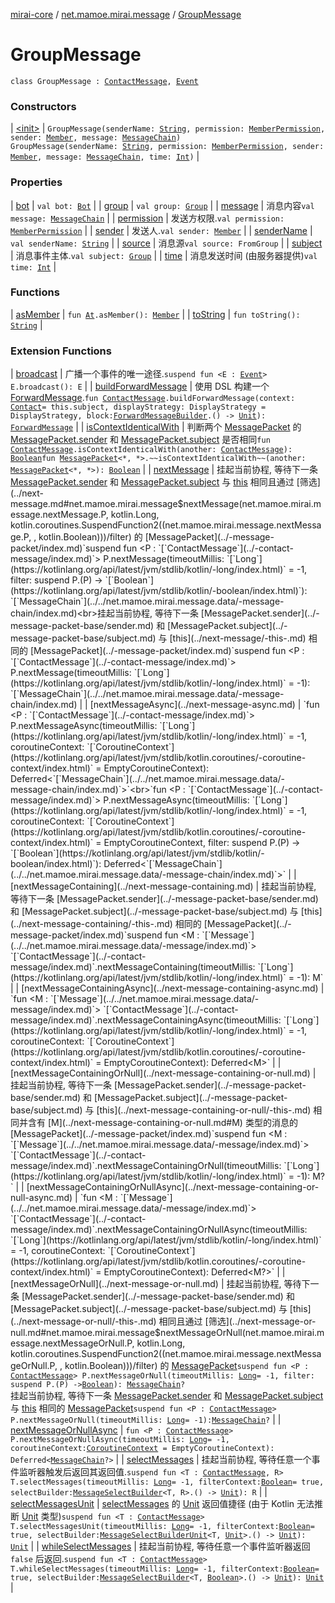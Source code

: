 [mirai-core](../../index.md) / [net.mamoe.mirai.message](../index.md) / [GroupMessage](./index.md)

# GroupMessage

`class GroupMessage : `[`ContactMessage`](../-contact-message/index.md)`, `[`Event`](../../net.mamoe.mirai.event/-event.md)

### Constructors

| [&lt;init&gt;](-init-.md) | `GroupMessage(senderName: `[`String`](https://kotlinlang.org/api/latest/jvm/stdlib/kotlin/-string/index.html)`, permission: `[`MemberPermission`](../../net.mamoe.mirai.contact/-member-permission/index.md)`, sender: `[`Member`](../../net.mamoe.mirai.contact/-member/index.md)`, message: `[`MessageChain`](../../net.mamoe.mirai.message.data/-message-chain/index.md)`)`<br>`GroupMessage(senderName: `[`String`](https://kotlinlang.org/api/latest/jvm/stdlib/kotlin/-string/index.html)`, permission: `[`MemberPermission`](../../net.mamoe.mirai.contact/-member-permission/index.md)`, sender: `[`Member`](../../net.mamoe.mirai.contact/-member/index.md)`, message: `[`MessageChain`](../../net.mamoe.mirai.message.data/-message-chain/index.md)`, time: `[`Int`](https://kotlinlang.org/api/latest/jvm/stdlib/kotlin/-int/index.html)`)` |

### Properties

| [bot](bot.md) | `val bot: `[`Bot`](../../net.mamoe.mirai/-bot/index.md) |
| [group](group.md) | `val group: `[`Group`](../../net.mamoe.mirai.contact/-group/index.md) |
| [message](message.md) | 消息内容`val message: `[`MessageChain`](../../net.mamoe.mirai.message.data/-message-chain/index.md) |
| [permission](permission.md) | 发送方权限.`val permission: `[`MemberPermission`](../../net.mamoe.mirai.contact/-member-permission/index.md) |
| [sender](sender.md) | 发送人.`val sender: `[`Member`](../../net.mamoe.mirai.contact/-member/index.md) |
| [senderName](sender-name.md) | `val senderName: `[`String`](https://kotlinlang.org/api/latest/jvm/stdlib/kotlin/-string/index.html) |
| [source](source.md) | 消息源`val source: FromGroup` |
| [subject](subject.md) | 消息事件主体.`val subject: `[`Group`](../../net.mamoe.mirai.contact/-group/index.md) |
| [time](time.md) | 消息发送时间 (由服务器提供)`val time: `[`Int`](https://kotlinlang.org/api/latest/jvm/stdlib/kotlin/-int/index.html) |

### Functions

| [asMember](as-member.md) | `fun `[`At`](../../net.mamoe.mirai.message.data/-at/index.md)`.asMember(): `[`Member`](../../net.mamoe.mirai.contact/-member/index.md) |
| [toString](to-string.md) | `fun toString(): `[`String`](https://kotlinlang.org/api/latest/jvm/stdlib/kotlin/-string/index.html) |

### Extension Functions

| [broadcast](../../net.mamoe.mirai.event/broadcast.md) | 广播一个事件的唯一途径.`suspend fun <E : `[`Event`](../../net.mamoe.mirai.event/-event.md)`> E.broadcast(): E` |
| [buildForwardMessage](../../net.mamoe.mirai.message.data/build-forward-message.md) | 使用 DSL 构建一个 [ForwardMessage](../../net.mamoe.mirai.message.data/-forward-message/index.md).`fun `[`ContactMessage`](../-contact-message/index.md)`.buildForwardMessage(context: `[`Contact`](../../net.mamoe.mirai.contact/-contact/index.md)` = this.subject, displayStrategy: DisplayStrategy = DisplayStrategy, block: `[`ForwardMessageBuilder`](../../net.mamoe.mirai.message.data/-forward-message-builder/index.md)`.() -> `[`Unit`](https://kotlinlang.org/api/latest/jvm/stdlib/kotlin/-unit/index.html)`): `[`ForwardMessage`](../../net.mamoe.mirai.message.data/-forward-message/index.md) |
| [isContextIdenticalWith](../is-context-identical-with.md) | 判断两个 [MessagePacket](../-message-packet/index.md) 的 [MessagePacket.sender](../-message-packet-base/sender.md) 和 [MessagePacket.subject](../-message-packet-base/subject.md) 是否相同`fun `[`ContactMessage`](../-contact-message/index.md)`.isContextIdenticalWith(another: `[`ContactMessage`](../-contact-message/index.md)`): `[`Boolean`](https://kotlinlang.org/api/latest/jvm/stdlib/kotlin/-boolean/index.html)`fun `[`MessagePacket`](../-message-packet/index.md)`<*, *>.~~isContextIdenticalWith~~(another: `[`MessagePacket`](../-message-packet/index.md)`<*, *>): `[`Boolean`](https://kotlinlang.org/api/latest/jvm/stdlib/kotlin/-boolean/index.html) |
| [nextMessage](../next-message.md) | 挂起当前协程, 等待下一条 [MessagePacket.sender](../-message-packet-base/sender.md) 和 [MessagePacket.subject](../-message-packet-base/subject.md) 与 [this](../next-message/-this-.md) 相同且通过 [筛选](../next-message.md#net.mamoe.mirai.message$nextMessage(net.mamoe.mirai.message.nextMessage.P, kotlin.Long, kotlin.coroutines.SuspendFunction2((net.mamoe.mirai.message.nextMessage.P, , kotlin.Boolean)))/filter) 的 [MessagePacket](../-message-packet/index.md)`suspend fun <P : `[`ContactMessage`](../-contact-message/index.md)`> P.nextMessage(timeoutMillis: `[`Long`](https://kotlinlang.org/api/latest/jvm/stdlib/kotlin/-long/index.html)` = -1, filter: suspend P.(P) -> `[`Boolean`](https://kotlinlang.org/api/latest/jvm/stdlib/kotlin/-boolean/index.html)`): `[`MessageChain`](../../net.mamoe.mirai.message.data/-message-chain/index.md)<br>挂起当前协程, 等待下一条 [MessagePacket.sender](../-message-packet-base/sender.md) 和 [MessagePacket.subject](../-message-packet-base/subject.md) 与 [this](../next-message/-this-.md) 相同的 [MessagePacket](../-message-packet/index.md)`suspend fun <P : `[`ContactMessage`](../-contact-message/index.md)`> P.nextMessage(timeoutMillis: `[`Long`](https://kotlinlang.org/api/latest/jvm/stdlib/kotlin/-long/index.html)` = -1): `[`MessageChain`](../../net.mamoe.mirai.message.data/-message-chain/index.md) |
| [nextMessageAsync](../next-message-async.md) | `fun <P : `[`ContactMessage`](../-contact-message/index.md)`> P.nextMessageAsync(timeoutMillis: `[`Long`](https://kotlinlang.org/api/latest/jvm/stdlib/kotlin/-long/index.html)` = -1, coroutineContext: `[`CoroutineContext`](https://kotlinlang.org/api/latest/jvm/stdlib/kotlin.coroutines/-coroutine-context/index.html)` = EmptyCoroutineContext): Deferred<`[`MessageChain`](../../net.mamoe.mirai.message.data/-message-chain/index.md)`>`<br>`fun <P : `[`ContactMessage`](../-contact-message/index.md)`> P.nextMessageAsync(timeoutMillis: `[`Long`](https://kotlinlang.org/api/latest/jvm/stdlib/kotlin/-long/index.html)` = -1, coroutineContext: `[`CoroutineContext`](https://kotlinlang.org/api/latest/jvm/stdlib/kotlin.coroutines/-coroutine-context/index.html)` = EmptyCoroutineContext, filter: suspend P.(P) -> `[`Boolean`](https://kotlinlang.org/api/latest/jvm/stdlib/kotlin/-boolean/index.html)`): Deferred<`[`MessageChain`](../../net.mamoe.mirai.message.data/-message-chain/index.md)`>` |
| [nextMessageContaining](../next-message-containing.md) | 挂起当前协程, 等待下一条 [MessagePacket.sender](../-message-packet-base/sender.md) 和 [MessagePacket.subject](../-message-packet-base/subject.md) 与 [this](../next-message-containing/-this-.md) 相同的 [MessagePacket](../-message-packet/index.md)`suspend fun <M : `[`Message`](../../net.mamoe.mirai.message.data/-message/index.md)`> `[`ContactMessage`](../-contact-message/index.md)`.nextMessageContaining(timeoutMillis: `[`Long`](https://kotlinlang.org/api/latest/jvm/stdlib/kotlin/-long/index.html)` = -1): M` |
| [nextMessageContainingAsync](../next-message-containing-async.md) | `fun <M : `[`Message`](../../net.mamoe.mirai.message.data/-message/index.md)`> `[`ContactMessage`](../-contact-message/index.md)`.nextMessageContainingAsync(timeoutMillis: `[`Long`](https://kotlinlang.org/api/latest/jvm/stdlib/kotlin/-long/index.html)` = -1, coroutineContext: `[`CoroutineContext`](https://kotlinlang.org/api/latest/jvm/stdlib/kotlin.coroutines/-coroutine-context/index.html)` = EmptyCoroutineContext): Deferred<M>` |
| [nextMessageContainingOrNull](../next-message-containing-or-null.md) | 挂起当前协程, 等待下一条 [MessagePacket.sender](../-message-packet-base/sender.md) 和 [MessagePacket.subject](../-message-packet-base/subject.md) 与 [this](../next-message-containing-or-null/-this-.md) 相同并含有 [M](../next-message-containing-or-null.md#M) 类型的消息的 [MessagePacket](../-message-packet/index.md)`suspend fun <M : `[`Message`](../../net.mamoe.mirai.message.data/-message/index.md)`> `[`ContactMessage`](../-contact-message/index.md)`.nextMessageContainingOrNull(timeoutMillis: `[`Long`](https://kotlinlang.org/api/latest/jvm/stdlib/kotlin/-long/index.html)` = -1): M?` |
| [nextMessageContainingOrNullAsync](../next-message-containing-or-null-async.md) | `fun <M : `[`Message`](../../net.mamoe.mirai.message.data/-message/index.md)`> `[`ContactMessage`](../-contact-message/index.md)`.nextMessageContainingOrNullAsync(timeoutMillis: `[`Long`](https://kotlinlang.org/api/latest/jvm/stdlib/kotlin/-long/index.html)` = -1, coroutineContext: `[`CoroutineContext`](https://kotlinlang.org/api/latest/jvm/stdlib/kotlin.coroutines/-coroutine-context/index.html)` = EmptyCoroutineContext): Deferred<M?>` |
| [nextMessageOrNull](../next-message-or-null.md) | 挂起当前协程, 等待下一条 [MessagePacket.sender](../-message-packet-base/sender.md) 和 [MessagePacket.subject](../-message-packet-base/subject.md) 与 [this](../next-message-or-null/-this-.md) 相同且通过 [筛选](../next-message-or-null.md#net.mamoe.mirai.message$nextMessageOrNull(net.mamoe.mirai.message.nextMessageOrNull.P, kotlin.Long, kotlin.coroutines.SuspendFunction2((net.mamoe.mirai.message.nextMessageOrNull.P, , kotlin.Boolean)))/filter) 的 [MessagePacket](../-message-packet/index.md)`suspend fun <P : `[`ContactMessage`](../-contact-message/index.md)`> P.nextMessageOrNull(timeoutMillis: `[`Long`](https://kotlinlang.org/api/latest/jvm/stdlib/kotlin/-long/index.html)` = -1, filter: suspend P.(P) -> `[`Boolean`](https://kotlinlang.org/api/latest/jvm/stdlib/kotlin/-boolean/index.html)`): `[`MessageChain`](../../net.mamoe.mirai.message.data/-message-chain/index.md)`?`<br>挂起当前协程, 等待下一条 [MessagePacket.sender](../-message-packet-base/sender.md) 和 [MessagePacket.subject](../-message-packet-base/subject.md) 与 [this](../next-message-or-null/-this-.md) 相同的 [MessagePacket](../-message-packet/index.md)`suspend fun <P : `[`ContactMessage`](../-contact-message/index.md)`> P.nextMessageOrNull(timeoutMillis: `[`Long`](https://kotlinlang.org/api/latest/jvm/stdlib/kotlin/-long/index.html)` = -1): `[`MessageChain`](../../net.mamoe.mirai.message.data/-message-chain/index.md)`?` |
| [nextMessageOrNullAsync](../next-message-or-null-async.md) | `fun <P : `[`ContactMessage`](../-contact-message/index.md)`> P.nextMessageOrNullAsync(timeoutMillis: `[`Long`](https://kotlinlang.org/api/latest/jvm/stdlib/kotlin/-long/index.html)` = -1, coroutineContext: `[`CoroutineContext`](https://kotlinlang.org/api/latest/jvm/stdlib/kotlin.coroutines/-coroutine-context/index.html)` = EmptyCoroutineContext): Deferred<`[`MessageChain`](../../net.mamoe.mirai.message.data/-message-chain/index.md)`?>` |
| [selectMessages](../../net.mamoe.mirai.event/select-messages.md) | 挂起当前协程, 等待任意一个事件监听器触发后返回其返回值.`suspend fun <T : `[`ContactMessage`](../-contact-message/index.md)`, R> T.selectMessages(timeoutMillis: `[`Long`](https://kotlinlang.org/api/latest/jvm/stdlib/kotlin/-long/index.html)` = -1, filterContext: `[`Boolean`](https://kotlinlang.org/api/latest/jvm/stdlib/kotlin/-boolean/index.html)` = true, selectBuilder: `[`MessageSelectBuilder`](../../net.mamoe.mirai.event/-message-select-builder/index.md)`<T, R>.() -> `[`Unit`](https://kotlinlang.org/api/latest/jvm/stdlib/kotlin/-unit/index.html)`): R` |
| [selectMessagesUnit](../../net.mamoe.mirai.event/select-messages-unit.md) | [selectMessages](../../net.mamoe.mirai.event/select-messages.md) 的 [Unit](https://kotlinlang.org/api/latest/jvm/stdlib/kotlin/-unit/index.html) 返回值捷径 (由于 Kotlin 无法推断 [Unit](https://kotlinlang.org/api/latest/jvm/stdlib/kotlin/-unit/index.html) 类型)`suspend fun <T : `[`ContactMessage`](../-contact-message/index.md)`> T.selectMessagesUnit(timeoutMillis: `[`Long`](https://kotlinlang.org/api/latest/jvm/stdlib/kotlin/-long/index.html)` = -1, filterContext: `[`Boolean`](https://kotlinlang.org/api/latest/jvm/stdlib/kotlin/-boolean/index.html)` = true, selectBuilder: `[`MessageSelectBuilderUnit`](../../net.mamoe.mirai.event/-message-select-builder-unit/index.md)`<T, `[`Unit`](https://kotlinlang.org/api/latest/jvm/stdlib/kotlin/-unit/index.html)`>.() -> `[`Unit`](https://kotlinlang.org/api/latest/jvm/stdlib/kotlin/-unit/index.html)`): `[`Unit`](https://kotlinlang.org/api/latest/jvm/stdlib/kotlin/-unit/index.html) |
| [whileSelectMessages](../../net.mamoe.mirai.event/while-select-messages.md) | 挂起当前协程, 等待任意一个事件监听器返回 `false` 后返回.`suspend fun <T : `[`ContactMessage`](../-contact-message/index.md)`> T.whileSelectMessages(timeoutMillis: `[`Long`](https://kotlinlang.org/api/latest/jvm/stdlib/kotlin/-long/index.html)` = -1, filterContext: `[`Boolean`](https://kotlinlang.org/api/latest/jvm/stdlib/kotlin/-boolean/index.html)` = true, selectBuilder: `[`MessageSelectBuilder`](../../net.mamoe.mirai.event/-message-select-builder/index.md)`<T, `[`Boolean`](https://kotlinlang.org/api/latest/jvm/stdlib/kotlin/-boolean/index.html)`>.() -> `[`Unit`](https://kotlinlang.org/api/latest/jvm/stdlib/kotlin/-unit/index.html)`): `[`Unit`](https://kotlinlang.org/api/latest/jvm/stdlib/kotlin/-unit/index.html) |

